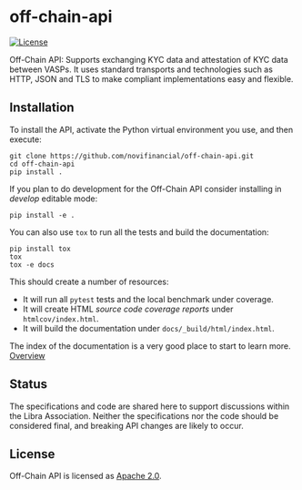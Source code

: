 # off-chain-api
[![License](https://img.shields.io/badge/license-Apache-green.svg)](LICENSE)

Off-Chain API: Supports exchanging KYC data and attestation of KYC data between VASPs.
It uses standard transports and technologies such as HTTP, JSON and TLS to make
compliant implementations easy and flexible.

## Installation

To install the API, activate the Python virtual environment you use, and then execute:

    git clone https://github.com/novifinancial/off-chain-api.git
    cd off-chain-api
    pip install .

If you plan to do development for the Off-Chain API consider installing in _develop_ editable mode:

    pip install -e .

You can also use `tox` to run all the tests and build the documentation:

    pip install tox
    tox
    tox -e docs

This should create a number of resources:

* It will run all `pytest` tests and the local benchmark under coverage.
* It will create HTML *source code coverage reports* under `htmlcov/index.html`.
* It will build the documentation under `docs/_build/html/index.html`.

The index of the documentation is a very good place to start to learn more. [Overview](specs/off_chain_protocol.md)

## Status

The specifications and code are shared here to support discussions within the Libra Association. Neither the specifications nor the code should be considered final, and breaking API changes are likely to occur.

## License

Off-Chain API is licensed as [Apache 2.0](https://github.com/novifinancial/off-chain-api/blob/master/LICENSE).
